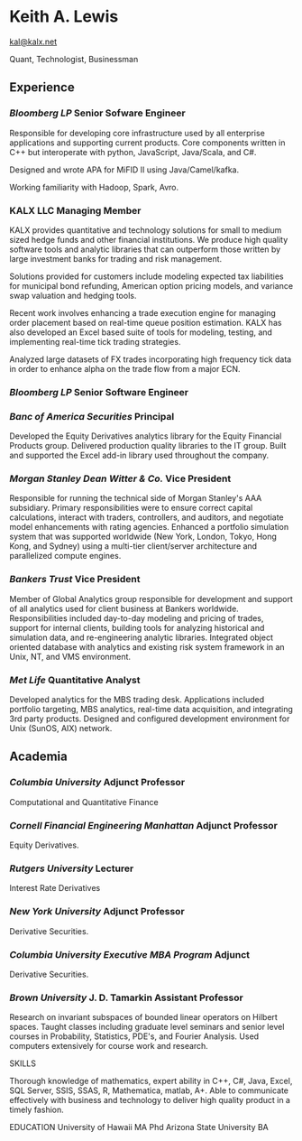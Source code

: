 # Keith A. Lewis
[kal@kalx.net](mailto:kal@kal.net)

Quant, Technologist, Businessman 

## Experience

### _Bloomberg LP_ Senior Sofware Engineer

Responsible for developing core infrastructure used by all enterprise
applications and supporting current products. Core components written
in C++ but interoperate with python, JavaScript, Java/Scala, and C#.

Designed and wrote APA for MiFID II using Java/Camel/kafka.

Working familiarity with Hadoop, Spark, Avro.

### **KALX LLC** Managing Member

KALX provides quantitative and technology solutions for small to medium
sized hedge funds and other financial institutions.  We produce high
quality software tools and analytic libraries that can outperform those
written by large investment banks for trading and risk management.

Solutions provided for customers include modeling expected tax
liabilities for municipal bond refunding, American option pricing
models, and variance swap valuation and hedging tools.

Recent work involves enhancing a trade execution engine for managing
order placement based on real-time queue position estimation. KALX
has also developed an Excel based suite of tools for modeling,
testing, and implementing real-time tick trading strategies.

Analyzed large datasets of FX trades incorporating high frequency tick
data in order to enhance alpha on the trade flow from a major ECN.

### _Bloomberg LP_ Senior Software Engineer


### _Banc of America Securities_ Principal

Developed the Equity Derivatives analytics library for the Equity
Financial Products group. Delivered production quality libraries
to the IT group.
Built and supported the Excel add-in
library used throughout the company. 

### _Morgan Stanley Dean Witter &amp; Co._ Vice President

Responsible for running the technical side of Morgan Stanley's AAA
subsidiary. Primary responsibilities were to ensure correct capital
calculations, interact with traders, controllers, and auditors, and
negotiate model enhancements with rating agencies. Enhanced a portfolio
simulation system that was supported worldwide (New York, London, Tokyo,
Hong Kong, and Sydney) using a multi-tier client/server architecture
and parallelized compute engines.

### _Bankers Trust_ Vice President

Member of Global Analytics group responsible for development and
support of all analytics used for client business at Bankers
worldwide.  Responsibilities included day-to-day modeling and
pricing of trades, support for internal clients, building tools
for analyzing historical and simulation data, and re-engineering
analytic libraries.  Integrated object oriented database with
analytics and existing risk system framework in an Unix, NT, and
VMS environment.

### _Met Life_ Quantitative Analyst

Developed analytics for the MBS trading desk. Applications included
portfolio targeting, MBS analytics, real-time data acquisition, and
integrating 3rd party products. Designed and configured
development environment for Unix (SunOS, AIX) network. 

## Academia

### _Columbia University_ Adjunct Professor

Computational and Quantitative Finance

### _Cornell Financial Engineering Manhattan_ Adjunct Professor

Equity Derivatives.

### _Rutgers University_ Lecturer

Interest Rate Derivatives

### _New York University_ Adjunct Professor

Derivative Securities.
### _Columbia University Executive MBA Program_ Adjunct

Derivative Securities.


### _Brown University_ J. D. Tamarkin Assistant Professor

Research on invariant subspaces of bounded linear operators on Hilbert
spaces. Taught classes including graduate level seminars and senior
level courses in Probability, Statistics, PDE's, and Fourier Analysis.
Used computers extensively for course work and research. 

SKILLS

Thorough knowledge of mathematics, expert ability in
C++, C#, Java, Excel, SQL Server, SSIS, SSAS, R,
Mathematica, matlab, A+. Able to communicate effectively with
business and technology to deliver high quality product in a 
timely fashion.

EDUCATION
University of Hawaii MA Phd
Arizona State University BA
